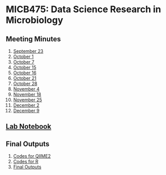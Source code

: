 # MICB475: Data Science Research in Microbiology

## Meeting Minutes ##
1) [September 23](/Meeting_Minutes/September_23.md)
2) [October 1](/Meeting_Minutes/October_1.md)
3) [October 7](/Meeting_Minutes/October_7.md)
4) [October 15](/Meeting_Minutes/October_15.md)
5) [October 16](/Meeting_Minutes/October_16.md)
6) [October 21](/Meeting_Minutes/October_21.md)
7) [October 28](/Meeting_Minutes/October_28.md)
8) [November 4](/Meeting_Minutes/November_4.md)
9) [November 18](/Meeting_Minutes/November_18.md)
10) [November 25](/Meeting_Minutes/November_25.md)
11) [December 2](/Meeting_Minutes/December_2.md)
12) [December 9](/Meeting_Minutes/December_9.md)

## [Lab Notebook](/Lab_Notebook.md) ##

## Final Outputs ##
1) [Codes for QIIME2](/QIIME2)
2) [Codes for R](/R)
3) [Final Outputs](/Final_Visualized_Outputs)
